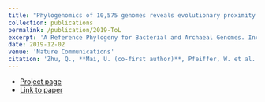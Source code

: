```yaml
---
title: "Phylogenomics of 10,575 genomes reveals evolutionary proximity between domains Bacteria and Archaea"
collection: publications
permalink: /publication/2019-ToL
excerpt: 'A Reference Phylogeny for Bacterial and Archaeal Genomes. Including 10,575 genomes of Bacteria and Archaea using 381 marker genes.'
date: 2019-12-02
venue: 'Nature Communications'
citation: 'Zhu, Q., **Mai, U. (co-first author)**, Pfeiffer, W. et al. Phylogenomics of 10,575 genomes reveals evolutionary proximity between domains Bacteria and Archaea. Nat Commun 10, 5477 (2019). https://doi.org/10.1038/s41467-019-13443-4'
---
```


* [Project page](https://biocore.github.io/wol/)
* [Link to paper](https://doi.org/10.1038/s41467-019-13443-4)
